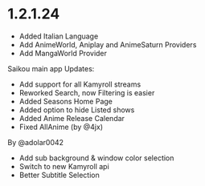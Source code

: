 # 1.2.1.24

- Added Italian Language
- Add AnimeWorld, Aniplay and AnimeSaturn Providers
- Add MangaWorld Provider

Saikou main app Updates:
- Add support for all Kamyroll streams
- Reworked Search, now Filtering is easier
- Added Seasons Home Page
- Added option to hide Listed shows
- Added Anime Release Calendar
- Fixed AllAnime (by @4jx)

By @adolar0042
- Add sub background & window color selection
- Switch to new Kamyroll api
- Better Subtitle Selection
